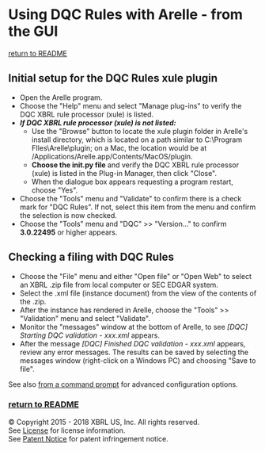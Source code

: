 # Using DQC Rules with Arelle - from the GUI 
[return to README](README.md#using)

## Initial setup for the DQC Rules xule plugin

* Open the Arelle program.
* Choose the "Help" menu and select "Manage plug-ins" to verify the DQC XBRL rule processor (xule) is listed.
* ***If DQC XBRL rule processor (xule) is not listed:***
	* Use the "Browse" button to locate the xule plugin folder in Arelle's install directory, which is located on a path similar to C:\Program FIles\Arelle\plugin; on a Mac, the location would be at /Applications/Arelle.app/Contents/MacOS/plugin. 
	* **Choose the __init__.py file** and verify the DQC XBRL rule processor (xule) is listed in the Plug-in Manager, then click "Close". 
	* When the dialogue box appears requesting a program restart, choose "Yes".
* Choose the "Tools" menu and "Validate" to confirm there is a check mark for "DQC Rules". If not, select this item from the menu and confirm the selection is now checked.
* Choose the "Tools" menu and "DQC" >> "Version..." to confirm __3.0.22495__ or higher appears.

## Checking a filing with DQC Rules

* Choose the "File" menu and either "Open file" or "Open Web" to select an XBRL .zip file from local computer or SEC EDGAR system.
* Select the .xml file (instance document) from the view of the contents of the .zip.
* After the instance has rendered in Arelle, choose the "Tools" >> "Validation" menu and select "Validate".
* Monitor the "messages" window at the bottom of Arelle, to see _[DQC] Starting DQC validation - xxx.xml_ appears.
* After the message _[DQC] Finished DQC validation - xxx.xml_ appears, review any error messages. The results can be saved by selecting the messages window (right-click on a Windows PC) and choosing "Save to file".

See also [from a command prompt](usage_command_prompt.md) for advanced configuration options. 

### [return to README](README.md#using)
 
© Copyright 2015 - 2018 XBRL US, Inc. All rights reserved.   
See [License](https://xbrl.us/dqc-license) for license information.  
See [Patent Notice](https://xbrl.us/dqc-patent) for patent infringement notice.

